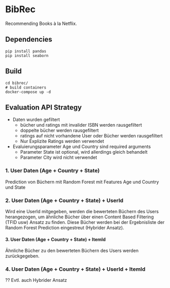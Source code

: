 # BibRec
Recommending Books à la Netflix.

## Dependencies
```
pip install pandas
pip install seaborn
```


## Build
```
cd bibrec/
# build containers
docker-compose up -d
```

## Evaluation API Strategy

- Daten wurden gefiltert
  - bücher und ratings mit invalider ISBN werden rausgefiltert
  - doppelte bücher werden rausgefiltert
  - ratings auf nicht vorhandene User oder Bücher werden rausgefiltert
  - Nur Explizite Ratings werden verwendet
- Evaluierungsparameter Age und Country sind required arguments
  - Parameter State ist optional, wird allerdings gleich behandelt
  - Parameter City wird nicht verwendet

### 1. User Daten (Age + Country + State)

Prediction von Büchern mit Random Forest mit Features Age und Country und State

### 2. User Daten (Age + Country + State) + UserId

Wird eine UserId mitgegeben, werden die bewerteten Büchern des Users herangezogen, um
ähnliche Bücher über einen Content Based Filtering (TFID usw) Ansatz zu finden.
Diese Bücher werden bei der Ergebnisliste der Random Forest Prediction eingestreut (Hybrider Ansatz).

#### 3. User Daten (Age + Country + State) + ItemId

Ähnliche Bücher zu den bewerteten Büchern des Users werden zurückgegeben.

### 4. User Daten (Age + Country + State) + UserId + ItemId

??
Evtl. auch Hybrider Ansatz
